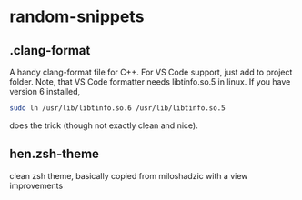 # random-snippets
## .clang-format
A handy clang-format file for C++. For VS Code support, just add to project folder. 
Note, that VS Code formatter needs libtinfo.so.5 in linux. If you have version 6 installed,
```bash
sudo ln /usr/lib/libtinfo.so.6 /usr/lib/libtinfo.so.5
```
does the trick (though not exactly clean and nice).

## hen.zsh-theme

clean zsh theme, basically copied from miloshadzic with a view improvements
